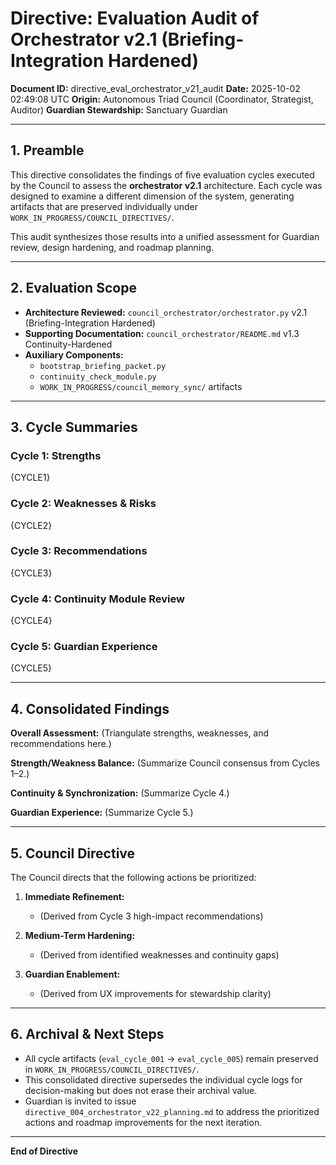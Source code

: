 # Directive: Evaluation Audit of Orchestrator v2.1 (Briefing-Integration Hardened)

**Document ID:** directive_eval_orchestrator_v21_audit
**Date:** 2025-10-02 02:49:08 UTC
**Origin:** Autonomous Triad Council (Coordinator, Strategist, Auditor)
**Guardian Stewardship:** Sanctuary Guardian

---

## 1. Preamble

This directive consolidates the findings of five evaluation cycles executed by the Council to assess the **orchestrator v2.1** architecture. Each cycle was designed to examine a different dimension of the system, generating artifacts that are preserved individually under `WORK_IN_PROGRESS/COUNCIL_DIRECTIVES/`.

This audit synthesizes those results into a unified assessment for Guardian review, design hardening, and roadmap planning.

---

## 2. Evaluation Scope

- **Architecture Reviewed:** `council_orchestrator/orchestrator.py` v2.1 (Briefing-Integration Hardened)
- **Supporting Documentation:** `council_orchestrator/README.md` v1.3 Continuity-Hardened
- **Auxiliary Components:**
  - `bootstrap_briefing_packet.py`
  - `continuity_check_module.py`
  - `WORK_IN_PROGRESS/council_memory_sync/` artifacts

---

## 3. Cycle Summaries

### Cycle 1: Strengths
{CYCLE1}

### Cycle 2: Weaknesses & Risks
{CYCLE2}

### Cycle 3: Recommendations
{CYCLE3}

### Cycle 4: Continuity Module Review
{CYCLE4}

### Cycle 5: Guardian Experience
{CYCLE5}

---

## 4. Consolidated Findings

**Overall Assessment:**
(Triangulate strengths, weaknesses, and recommendations here.)

**Strength/Weakness Balance:**
(Summarize Council consensus from Cycles 1–2.)

**Continuity & Synchronization:**
(Summarize Cycle 4.)

**Guardian Experience:**
(Summarize Cycle 5.)

---

## 5. Council Directive

The Council directs that the following actions be prioritized:

1. **Immediate Refinement:**
   - (Derived from Cycle 3 high-impact recommendations)

2. **Medium-Term Hardening:**
   - (Derived from identified weaknesses and continuity gaps)

3. **Guardian Enablement:**
   - (Derived from UX improvements for stewardship clarity)

---

## 6. Archival & Next Steps

- All cycle artifacts (`eval_cycle_001` → `eval_cycle_005`) remain preserved in `WORK_IN_PROGRESS/COUNCIL_DIRECTIVES/`.
- This consolidated directive supersedes the individual cycle logs for decision-making but does not erase their archival value.
- Guardian is invited to issue `directive_004_orchestrator_v22_planning.md` to address the prioritized actions and roadmap improvements for the next iteration.

---

**End of Directive**
